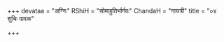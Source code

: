 +++
devataa = "अग्निः"
RShiH = "सोमाहुतिर्भार्गवः"
ChandaH = "गायत्री"
title = "०४ शुचिः पावक"

+++

